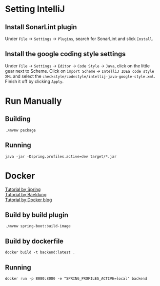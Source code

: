 # Setting IntelliJ

## Install SonarLint plugin

Under `File` -> `Settings` -> `Plugins`, search for SonarLint and slick `Install`.

## Install the google coding style settings

Under `File` -> `Settings` -> `Editor` -> `Code Style` -> `Java`, click on the little gear next
to Scheme. Click on `import Scheme` -> `IntelliJ IDEa code style XML` and select
the `checkstyle/codestyle/intellij-java-google-style.xml`. Finish it off by clicking `Apply`.

# Run Manually

## Building

```
./mvnw package
```

## Running

```
java -jar -Dspring.profiles.active=dev target/*.jar
```

# Docker

[Tutorial by Spring](https://spring.io/guides/topicals/spring-boot-docker/)  
[Tutorial by Baeldung](https://www.baeldung.com/spring-boot-docker-images)  
[Tutorial by Docker blog](https://www.docker.com/blog/kickstart-your-spring-boot-application-development/)

## Build by build plugin

```
./mvnw spring-boot:build-image
```

## Build by dockerfile

```
docker build -t backend:latest .
```

## Running

```
docker run -p 8080:8080 -e "SPRING_PROFILES_ACTIVE=local" backend
```